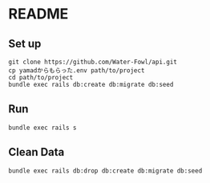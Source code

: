 # README

## Set up

```
git clone https://github.com/Water-Fowl/api.git
cp yamadからもらった.env path/to/project
cd path/to/project
bundle exec rails db:create db:migrate db:seed
```

## Run

```
bundle exec rails s
```

## Clean Data

```
bundle exec rails db:drop db:create db:migrate db:seed
```
